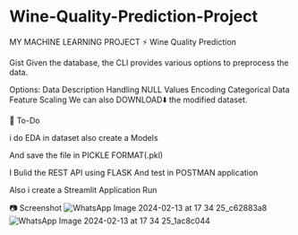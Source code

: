 # Wine-Quality-Prediction-Project
MY MACHINE LEARNING PROJECT ⚡ Wine Quality Prediction

Gist Given the database,
the CLI provides various options to preprocess the data. 

Options: Data Description Handling NULL Values Encoding Categorical Data Feature Scaling We can also DOWNLOAD⬇️ the modified dataset.


📝 To-Do

i do EDA in dataset also create a Models

And save the file in PICKLE FORMAT(.pkl) 

I Bulid the REST API using FLASK And test in POSTMAN application 

Also i create a Streamlit Application Run 


📷 Screenshot
![WhatsApp Image 2024-02-13 at 17 34 25_c62883a8](https://github.com/shahsaud1/Wine-Quality-Prediction-Project/assets/139316093/e595b416-93d0-481c-9e60-884f889e645d)
![WhatsApp Image 2024-02-13 at 17 34 25_1ac8c044](https://github.com/shahsaud1/Wine-Quality-Prediction-Project/assets/139316093/de1d0aaf-d51c-4c26-8c23-e877fc93fdc3)
